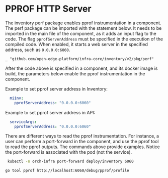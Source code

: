 # PPROF HTTP Server

The inventory perf package enables pprof instrumentation in a component.
The perf package can be imported with the statement below.
It needs to be imported in the main file of the component, as it adds an input flag to the code.
The flag `pprofServerAddress` must be specified in the execution of the compiled code.
When enabled, it starts a web server in the specified address, such as `0.0.0.0:6060`.

```golang
_ "github.com/open-edge-platform/infra-core/inventory/v2/pkg/perf"
```

After the code above is specified in a component, and its docker image is build,
the parameters below enable the pprof instrumentation in the component.

Example to set pprof server address in Inventory:

```yaml
  miinv:
    pprofServerAddress: "0.0.0.0:6060"
```

Example to set pprof server address in API:

```yaml
  serviceArgs:
    pprofServerAddress: "0.0.0.0:6060"
```

There are different ways to read the pprof instrumentation.
For instance, a user can perform a port-forward in the component,
and use the pprof tool to read the pprof outputs.
The commands above provide examples.
Notice the port-forward is associated with the pod (not the service).

```bash
 kubectl -n orch-infra port-forward deploy/inventory 6060
```

```bash
go tool pprof http://localhost:6060/debug/pprof/profile
```
